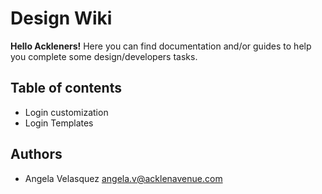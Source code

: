 # Design Wiki 

**Hello Ackleners!** 
Here you can find documentation and/or guides to help you complete some design/developers tasks.


## Table of contents 

- Login customization 
- Login Templates 
 
 
## Authors 

- Angela Velasquez <angela.v@acklenavenue.com>
